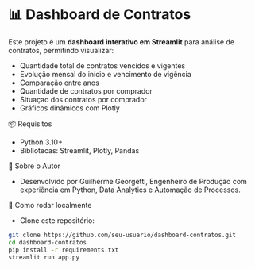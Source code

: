 # 📊 Dashboard de Contratos

Este projeto é um **dashboard interativo em Streamlit** para análise de contratos, permitindo visualizar:

- Quantidade total de contratos vencidos e vigentes
- Evolução mensal do início e vencimento de vigência
- Comparação entre anos
- Quantidade de contratos por comprador
- Situaçao dos contratos por comprador
- Gráficos dinâmicos com Plotly

📦 Requisitos

- Python 3.10+
- Bibliotecas: Streamlit, Plotly, Pandas

📌 Sobre o Autor

- Desenvolvido por Guilherme Georgetti, Engenheiro de Produção com experiência em Python, Data Analytics e Automação de Processos.  

🚀 Como rodar localmente

- Clone este repositório:
```bash
git clone https://github.com/seu-usuario/dashboard-contratos.git
cd dashboard-contratos
pip install -r requirements.txt
streamlit run app.py  
